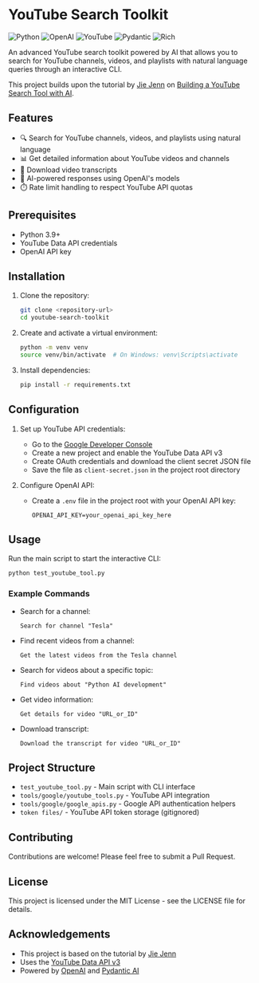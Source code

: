 # YouTube Search Toolkit

![Python](https://img.shields.io/badge/Python-3.9+-blue.svg?logo=python&logoColor=white)
![OpenAI](https://img.shields.io/badge/OpenAI-API-black.svg?logo=openai&logoColor=white)
![YouTube](https://img.shields.io/badge/YouTube-API-FF0000.svg?logo=youtube&logoColor=white)
![Pydantic](https://img.shields.io/badge/Pydantic-AI-blue.svg)
![Rich](https://img.shields.io/badge/Rich-CLI-purple.svg)

An advanced YouTube search toolkit powered by AI that allows you to search for YouTube channels, videos, and playlists with natural language queries through an interactive CLI.

This project builds upon the tutorial by [Jie Jenn](https://www.youtube.com/c/JieJenn) on [Building a YouTube Search Tool with AI](https://www.youtube.com/watch?v=sulqJjJ0GmU).

## Features

- 🔍 Search for YouTube channels, videos, and playlists using natural language
- 📊 Get detailed information about YouTube videos and channels
- 📝 Download video transcripts
- 🤖 AI-powered responses using OpenAI's models
- ⏱️ Rate limit handling to respect YouTube API quotas

## Prerequisites

- Python 3.9+
- YouTube Data API credentials
- OpenAI API key

## Installation

1. Clone the repository:
   ```bash
   git clone <repository-url>
   cd youtube-search-toolkit
   ```

2. Create and activate a virtual environment:
   ```bash
   python -m venv venv
   source venv/bin/activate  # On Windows: venv\Scripts\activate
   ```

3. Install dependencies:
   ```bash
   pip install -r requirements.txt
   ```

## Configuration

1. Set up YouTube API credentials:
   - Go to the [Google Developer Console](https://console.developers.google.com/)
   - Create a new project and enable the YouTube Data API v3
   - Create OAuth credentials and download the client secret JSON file
   - Save the file as `client-secret.json` in the project root directory

2. Configure OpenAI API:
   - Create a `.env` file in the project root with your OpenAI API key:
     ```
     OPENAI_API_KEY=your_openai_api_key_here
     ```

## Usage

Run the main script to start the interactive CLI:

```bash
python test_youtube_tool.py
```

### Example Commands

- Search for a channel:
  ```
  Search for channel "Tesla"
  ```

- Find recent videos from a channel:
  ```
  Get the latest videos from the Tesla channel
  ```

- Search for videos about a specific topic:
  ```
  Find videos about "Python AI development"
  ```

- Get video information:
  ```
  Get details for video "URL_or_ID"
  ```

- Download transcript:
  ```
  Download the transcript for video "URL_or_ID"
  ```

## Project Structure

- `test_youtube_tool.py` - Main script with CLI interface
- `tools/google/youtube_tools.py` - YouTube API integration
- `tools/google/google_apis.py` - Google API authentication helpers
- `token files/` - YouTube API token storage (gitignored)

## Contributing

Contributions are welcome! Please feel free to submit a Pull Request.

## License

This project is licensed under the MIT License - see the LICENSE file for details.

## Acknowledgements

- This project is based on the tutorial by [Jie Jenn](https://www.youtube.com/watch?v=sulqJjJ0GmU)
- Uses the [YouTube Data API v3](https://developers.google.com/youtube/v3)
- Powered by [OpenAI](https://openai.com/) and [Pydantic AI](https://github.com/pydantic/pydantic-ai) 